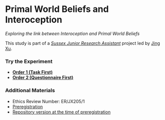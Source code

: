# Primal World Beliefs and Interoception

*Exploring the link between Interoception and Primal World Beliefs*

This study is part of a [*Sussex Junior Research Assistant*](https://realitybending.github.io/jobs/assistant/) project led by [Jing Xu](https://github.com/JingxiongXu).

### Try the Experiment

- [**Order 1 (Task First)**](https://realitybending.github.io/PrimalsInteroception/experiment/TaskFirst.html)
- [**Order 2 (Questionnaire First)**](https://realitybending.github.io/PrimalsInteroception/experiment/QuestionnaireFirst.html)

### Additional Materials

- Ethics Review Number: ER/JX205/1
- [Preregistration](osf.io/4snct)
- [Repository version at the time of preregistration](https://github.com/RealityBending/PrimalsInteroception/releases/tag/0.1)

